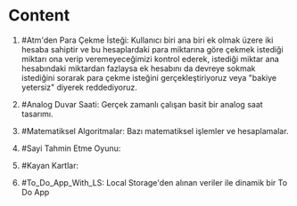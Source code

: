 # Content

1. #Atm'den Para Çekme İsteği: Kullanıcı biri ana biri ek olmak üzere iki hesaba sahiptir ve bu hesaplardaki para miktarına göre çekmek istediği miktarı ona verip veremeyeceğimizi kontrol ederek, istediği miktar ana hesabındaki miktardan fazlaysa ek hesabını da devreye sokmak istediğini sorarak para çekme isteğini gerçekleştiriyoruz veya "bakiye yetersiz" diyerek reddediyoruz.

2. #Analog Duvar Saati: Gerçek zamanlı çalışan basit bir analog saat tasarımı.

3. #Matematiksel Algoritmalar: Bazı matematiksel işlemler ve hesaplamalar.

4. #Sayi Tahmin Etme Oyunu:

5. #Kayan Kartlar: 

6. #To_Do_App_With_LS: Local Storage'den alınan veriler ile dinamik bir To Do App
